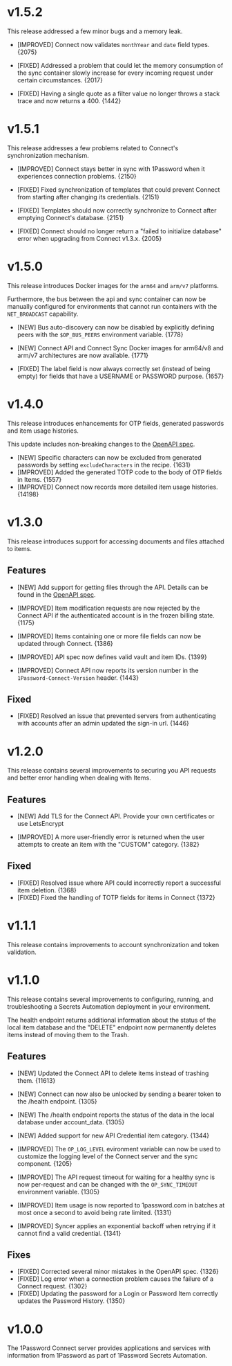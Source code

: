 [//]: # "START/v1.5.2"

# v1.5.2
This release addressed a few minor bugs and a memory leak.

- [IMPROVED] Connect now validates `monthYear` and `date` field types. {2075}

- [FIXED] Addressed a problem that could let the memory consumption of the sync container slowly increase for every incoming request under certain circumstances. {2017}
- [FIXED] Having a single quote as a filter value no longer throws a stack trace and now returns a 400. {1442}

[//]: # "START/v1.5.1"

# v1.5.1
This release addresses a few problems related to Connect's synchronization mechanism.

- [IMPROVED] Connect stays better in sync with 1Password when it experiences connection problems. {2150}

- [FIXED] Fixed synchronization of templates that could prevent Connect from starting after changing its credentials. {2151}
- [FIXED] Templates should now correctly synchronize to Connect after emptying Connect's database. {2151}
- [FIXED] Connect should no longer return a "failed to initialize database" error when upgrading from Connect v1.3.x. {2005}

[//]: # "START/v1.5.0"

# v1.5.0
This release introduces Docker images for the `arm64` and `arm/v7` platforms. 

Furthermore, the bus between the api and sync container can now be manually configured for environments that cannot run containers with the `NET_BROADCAST` capability.

- [NEW] Bus auto-discovery can now be disabled by explicitly defining peers with the `$OP_BUS_PEERS` environment variable. {1778}
- [NEW] Connect API and Connect Sync Docker images for arm64/v8 and arm/v7 architectures are now available. {1771}

- [FIXED] The label field is now always correctly set (instead of being empty) for fields that have a USERNAME or PASSWORD purpose. {1657}



[//]: # "START/v1.4.0"

# v1.4.0
This release introduces enhancements for OTP fields, generated passwords and item usage histories.

This update includes non-breaking changes to the  [OpenAPI spec](docs/openapi/spec.yaml).

- [NEW] Specific characters can now be excluded from generated passwords by setting `excludeCharacters` in the recipe. {1631}
- [IMPROVED] Added the generated TOTP code to the body of OTP fields in Items. {1557}
- [IMPROVED] Connect now records more detailed item usage histories. {14198}


[//]: # "START/v1.3.0"

# v1.3.0

This release introduces support for accessing documents and files attached to items.

## Features

- [NEW] Add support for getting files through the API. Details can be found in the [OpenAPI spec](docs/openapi/spec.yaml).

- [IMPROVED] Item modification requests are now rejected by the Connect API if the authenticated account is in the frozen billing state. {1175}
- [IMPROVED] Items containing one or more file fields can now be updated through Connect. {1386}
- [IMPROVED] API spec now defines valid vault and item IDs. {1399}
- [IMPROVED] Connect API now reports its version number in the `1Password-Connect-Version` header. {1443}


## Fixed

- [FIXED] Resolved an issue that prevented servers from authenticating with accounts after an admin updated the sign-in url. {1446}


[//]: # "START/v1.2.0"

# v1.2.0

This release contains several improvements to securing you API requests and better error handling when dealing with Items.

## Features

- [NEW] Add TLS for the Connect API. Provide your own certificates or use LetsEncrypt

- [IMPROVED] A more user-friendly error is returned when the user attempts to create an item with the "CUSTOM" category. {1382}

## Fixed

- [FIXED] Resolved issue where API could incorrectly report a successful item deletion. {1368}
- [FIXED] Fixed the handling of TOTP fields for items in Connect {1372}

[//]: # "START/v1.1.1"

# v1.1.1

This release contains improvements to account synchronization and token validation.

[//]: # "START/v1.1.0"

# v1.1.0

This release contains several improvements to configuring, running, and troubleshooting a Secrets Automation deployment in your environment.

The health endpoint returns additional information about the status of the local item database and the "DELETE" endpoint now permanently deletes items instead of moving them to the Trash.

## Features

- [NEW] Updated the Connect API to delete items instead of trashing them. {11613}
- [NEW] Connect can now also be unlocked by sending a bearer token to the /health endpoint. {1305}
- [NEW] The /health endpoint reports the status of the data in the local database under account_data. {1305}
- [NEW] Added support for new API Credential item category. {1344}

- [IMPROVED] The `OP_LOG_LEVEL` evironment variable can now be used to customize the logging level of the Connect server and the sync component. {1205}
- [IMPROVED] The API request timeout for waiting for a healthy sync is now per-request and can be changed with the `OP_SYNC_TIMEOUT` environment variable. {1305}
- [IMPROVED] Item usage is now reported to 1password.com in batches at most once a second to avoid being rate limited. {1331}
- [IMPROVED] Syncer applies an exponential backoff when retrying if it cannot find a valid credential. {1341}

## Fixes

- [FIXED] Corrected several minor mistakes in the OpenAPI spec. {1326}
- [FIXED] Log error when a connection problem causes the failure of a Connect request. {1302}
- [FIXED] Updating the password for a Login or Password Item correctly updates the Password History. {1350}

[//]: # "START/v1.0.0"

# v1.0.0

The 1Password Connect server provides applications and services with information from 1Password as part of 1Password Secrets Automation.
